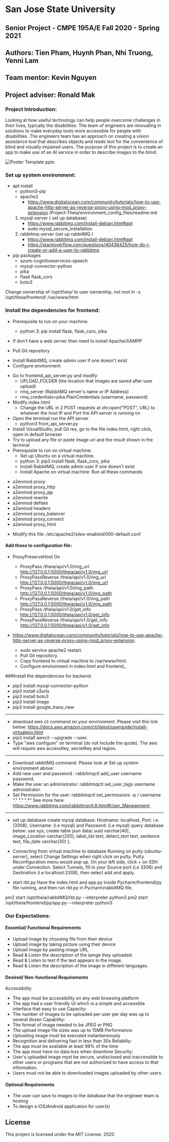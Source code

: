 
# San Jose State University
## Senior Project - CMPE 195A/E  Fall 2020 - Spring 2021
## Authors: Tien Pham, Huynh Phan, Nhi Truong, Yenni Lam
## Team mentor: Kevin Nguyen
## Project adviser: Ronald Mak



### Project Introduction:
Looking at how useful technology can help people overcome challenges in their lives, 
typically the disabilities. The team of engineers are innovating in solutions to make
 everyday tools more accessible for people with disabilities. The engineers team has an 
 approach on creating a vision assistance tool that describes objects and reads text for 
 the convenience of blind and visually impaired users. The purpose of this project is to 
 create an app to make use of an AI service in order to describe images to the blind.
 
 ![Poster Template pptx](https://user-images.githubusercontent.com/47261678/126586562-c53a924a-e106-4525-a5ee-ab3fb6287a3c.png)
 
 ### Set up system environment:
 * apt install
	- python3-pip
	- apache2
		- https://www.digitalocean.com/community/tutorials/how-to-use-apache-http-server-as-reverse-proxy-using-mod_proxy-extension
		/Project-Theia/environment_config_files/readme.md
	1. mysql-server ( set up database)
		- https://www.rabbitmq.com/install-debian.html#apt
		* sudo mysql_secure_installation
	2. rabbitmq-server (set up rabbitMQ )
		- https://www.rabbitmq.com/install-debian.html#apt
		- https://stackoverflow.com/questions/40436425/how-do-i-create-or-add-a-user-to-rabbitmq
* pip packages
	- azure-cognitiveservices-speech
	- mysql-connector-python
	- pika
	- flask flask_cors
	- boto3

Change ownership of /opt/theia/ to user ownership, not root
ln -s /opt/theia/frontend/ /var/www/html

### Install the dependencies for frontend:
* Prerequisite to run on your machine:
  - python 3: pip install flask, flask_cors, pika

* If don't have a web server then need to install Apache/XAMPP

* Pull Git repository

- Install RabbitMQ, create admin user if one doesn't exist
- Configure environment
* Go to frontend_api_server.py and modify:
   - UPLOAD_FOLDER (the location that images are saved after user upload)
   - rmq_server (RabbitMQ server's name or IP Address)
   - rmq_credentials=pika.PlainCredentials (username, password)
* Modify index.html
   - Change the URL in 2 POST requests at xhr.open("POST", URL) to whatever the host IP and Port the API server is running on
* Open the terminal run the API server
   * python3 front_api_server.py
* Install VisualStudio, pull Git res, go to the file index.html, right click, open in default browser
* Try to upload any file or paste image url and the result shown in the terminal
* Prerequisite to run on virtual machine:
   * Set up Ubuntu on a virtual machine.
   * python 3: pip3 install flask, flask_cors, pika
   * Install RabbitMQ, create admin user if one doesn't exist
   * Install Apache on virtual machine: Run all these commands
- a2enmod proxy
- a2enmod proxy_http
- a2enmod proxy_ajp
- a2enmod rewrite
- a2enmod deflate
- a2enmod headers
- a2enmod proxy_balancer
- a2enmod proxy_connect
- a2enmod proxy_html
* Modify this file: /etc/apache2/sites-enabled/000-default.conf

####  Add those to configuration file: 
   * ProxyPreserveHost On
       * ProxyPass /theia/api/v1.0/img_url http://127.0.0.1:5000/theia/api/v1.0/img_url
       * ProxyPassReverse /theia/api/v1.0/img_url http://127.0.0.1:5000/theia/api/v1.0/img_url
       * ProxyPass /theia/api/v1.0/img_path http://127.0.0.1:5000/theia/api/v1.0/img_path
       * ProxyPassReverse /theia/api/v1.0/img_path http://127.0.0.1:5000/theia/api/v1.0/img_path
       * ProxyPass /theia/api/v1.0/get_info http://127.0.0.1:5000/theia/api/v1.0/get_info
       * ProxyPassReverse /theia/api/v1.0/get_info http://127.0.0.1:5000/theia/api/v1.0/get_info

 
* https://www.digitalocean.com/community/tutorials/how-to-use-apache-http-server-as-reverse-proxy-using-mod_proxy-extension.
   * sudo service apache2 restart.
   * Pull Git repository.
   * Copy frontend to virtual machine to /var/www/html.
   * Configure environment in index.html and frontend_.

###Install the dependencies for backend:
- pip3 install mysql-connector-python
- pip3 install s3urls
- pip3 install boto3
- pip3 install image
- pip3 install google_trans_new
______________________________________________
- download aws cli command on your environment. Please visit this link below: https://docs.aws.amazon.com/cli/latest/userguide/install-virtualenv.html
- pip3 install awscli --upgrade --user.
- Type "aws configure" on terminal (do not include the quote). The aws will require aws accessKey, secretKey and region.
______________________________________________
- Download rabbitMQ command. Please look at Set up system environment above:
- Add new user and password : rabbitmqctl add_user username password.
- Make the user an administrator: rabbitmqctl set_user_tags username administrator.
- Set Permission for the user: rabbitmqctl set_permissions -p / username "." "." ".*" See more here: https://www.rabbitmq.com/rabbitmqctl.8.html#User_Management.
_____________________________________________
- set up database create mysql database: Hostname: localhost, Port: i.e.(3308), Username: (i.e mysql) and Password: (i.e mysql) query database below: use sys; create table json data( uuid varchar(40), image_Location varchar(200), label_list text, detect_text text, sentence text, file_date varchar(30) );
 
- Connecting from virtual machine to database Running on putty (ubuntu-server), select Change Settings when right click on putty. Putty Reconfiguration menu would pop up. On your left side, click + on SSH under Connection. Select Tunnels, fill in your Source port (i.e 3306) and Destination (i.e localhost:3308), then select add and apply.
 
- start rbt.py Have the index.html and app.py inside Pycharm/frontend/py file running, and then run rbt.py in Pycharm/rabbitMQ file.

pm2 start /opt/theia/rabbitMQ/rbt.py --interpreter python3
pm2 start /opt/theia/frontend/py/app.py --interpreter python3

### Our Expectations:
#### Essential/ Functional Requirements
* Upload image by choosing file from their device
* Upload image by taking picture using their device
* Upload image by pasting image URL
* Read & Listen the description of the iamge they uploaded.
* Read & Listen to text if the text appears in the image.
* Read & Listen the description of the image in different languages.
#### Desired/ Non-functional Requirements
Accessibility
* The app must be accessibility on any web browsing platform
* The app had a user friendly UI which is a simple and accessible interface that easy to use
Capacity:
* The number of images to be uploaded per user per day was up to several dozen
Capability:
* The format of image needed to be JPEG or PNG
* The upload image file sizes was up to 15MB
Performance:
* Uploading image must be executed instantaneously
* Recognition and delivering fast in less than 30s
Reliabiliy:
* The app must be available at least 99% of the time
* The app must have no data loss when downtime
Security:
* User's uploaded image myst be secure, undisclosed and inaccessible to other users or programs that are not authorized to have access to that information.
* Users must not be able to downloaded images uploaded by other users.

#### Optional Requirements
* The user can save to images to the database that the engineer team is hosting
* To design a iOS/Android application for user(s)   

## License

This project is licensed under the MIT License. 2020

